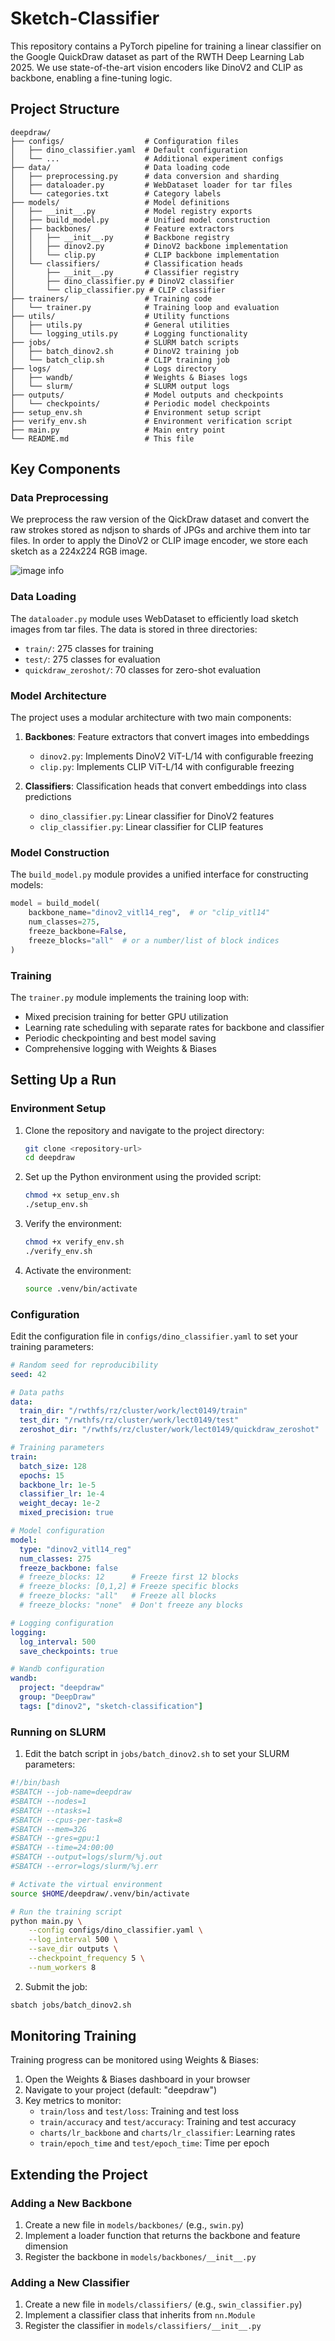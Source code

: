 # Sketch-Classifier
This repository contains a PyTorch pipeline for training a linear classifier on the Google QuickDraw dataset as part of the RWTH Deep Learning Lab 2025. We use state-of-the-art vision encoders like DinoV2 and CLIP as backbone, enabling a fine-tuning logic.

## Project Structure

```
deepdraw/
├── configs/                  # Configuration files
│   ├── dino_classifier.yaml  # Default configuration
│   └── ...                   # Additional experiment configs
├── data/                     # Data loading code
│   ├── preprocessing.py      # data conversion and sharding
│   ├── dataloader.py         # WebDataset loader for tar files
│   └── categories.txt        # Category labels
├── models/                   # Model definitions
│   ├── __init__.py           # Model registry exports
│   ├── build_model.py        # Unified model construction
│   ├── backbones/            # Feature extractors
│   │   ├── __init__.py       # Backbone registry
│   │   ├── dinov2.py         # DinoV2 backbone implementation
│   │   └── clip.py           # CLIP backbone implementation
│   └── classifiers/          # Classification heads
│       ├── __init__.py       # Classifier registry
│       ├── dino_classifier.py # DinoV2 classifier
│       └── clip_classifier.py # CLIP classifier
├── trainers/                 # Training code
│   └── trainer.py            # Training loop and evaluation
├── utils/                    # Utility functions
│   ├── utils.py              # General utilities
│   └── logging_utils.py      # Logging functionality
├── jobs/                     # SLURM batch scripts
│   ├── batch_dinov2.sh       # DinoV2 training job
│   └── batch_clip.sh         # CLIP training job
├── logs/                     # Logs directory
│   ├── wandb/                # Weights & Biases logs
│   └── slurm/                # SLURM output logs
├── outputs/                  # Model outputs and checkpoints
│   └── checkpoints/          # Periodic model checkpoints
├── setup_env.sh              # Environment setup script
├── verify_env.sh             # Environment verification script
├── main.py                   # Main entry point
└── README.md                 # This file
```

## Key Components

### Data Preprocessing
We preprocess the raw version of the QickDraw dataset and convert the raw strokes stored as ndjson to shards of JPGs and archive them into tar files. In order to apply the DinoV2 or CLIP image encoder, we store each sketch as a 224x224 RGB image.

![image info](./quickdraw_sample.png)

### Data Loading

The `dataloader.py` module uses WebDataset to efficiently load sketch images from tar files. The data is stored in three directories:
- `train/`: 275 classes for training
- `test/`: 275 classes for evaluation
- `quickdraw_zeroshot/`: 70 classes for zero-shot evaluation

### Model Architecture

The project uses a modular architecture with two main components:

1. **Backbones**: Feature extractors that convert images into embeddings
   - `dinov2.py`: Implements DinoV2 ViT-L/14 with configurable freezing
   - `clip.py`: Implements CLIP ViT-L/14 with configurable freezing

2. **Classifiers**: Classification heads that convert embeddings into class predictions
   - `dino_classifier.py`: Linear classifier for DinoV2 features
   - `clip_classifier.py`: Linear classifier for CLIP features

### Model Construction

The `build_model.py` module provides a unified interface for constructing models:

```python
model = build_model(
    backbone_name="dinov2_vitl14_reg",  # or "clip_vitl14"
    num_classes=275,
    freeze_backbone=False,
    freeze_blocks="all"  # or a number/list of block indices
)
```

### Training

The `trainer.py` module implements the training loop with:
- Mixed precision training for better GPU utilization
- Learning rate scheduling with separate rates for backbone and classifier
- Periodic checkpointing and best model saving
- Comprehensive logging with Weights & Biases

## Setting Up a Run

### Environment Setup

1. Clone the repository and navigate to the project directory:
   ```bash
   git clone <repository-url>
   cd deepdraw
   ```

2. Set up the Python environment using the provided script:
   ```bash
   chmod +x setup_env.sh
   ./setup_env.sh
   ```

3. Verify the environment:
   ```bash
   chmod +x verify_env.sh
   ./verify_env.sh
   ```

4. Activate the environment:
   ```bash
   source .venv/bin/activate
   ```

### Configuration

Edit the configuration file in `configs/dino_classifier.yaml` to set your training parameters:

```yaml
# Random seed for reproducibility
seed: 42

# Data paths
data:
  train_dir: "/rwthfs/rz/cluster/work/lect0149/train"
  test_dir: "/rwthfs/rz/cluster/work/lect0149/test"
  zeroshot_dir: "/rwthfs/rz/cluster/work/lect0149/quickdraw_zeroshot"

# Training parameters
train:
  batch_size: 128
  epochs: 15
  backbone_lr: 1e-5
  classifier_lr: 1e-4
  weight_decay: 1e-2
  mixed_precision: true

# Model configuration
model:
  type: "dinov2_vitl14_reg"
  num_classes: 275
  freeze_backbone: false
  # freeze_blocks: 12      # Freeze first 12 blocks
  # freeze_blocks: [0,1,2] # Freeze specific blocks
  # freeze_blocks: "all"   # Freeze all blocks
  # freeze_blocks: "none"  # Don't freeze any blocks

# Logging configuration
logging:
  log_interval: 500
  save_checkpoints: true

# Wandb configuration
wandb:
  project: "deepdraw"
  group: "DeepDraw"
  tags: ["dinov2", "sketch-classification"]
```

### Running on SLURM

1. Edit the batch script in `jobs/batch_dinov2.sh` to set your SLURM parameters:

```bash
#!/bin/bash
#SBATCH --job-name=deepdraw
#SBATCH --nodes=1
#SBATCH --ntasks=1
#SBATCH --cpus-per-task=8
#SBATCH --mem=32G
#SBATCH --gres=gpu:1
#SBATCH --time=24:00:00
#SBATCH --output=logs/slurm/%j.out
#SBATCH --error=logs/slurm/%j.err

# Activate the virtual environment
source $HOME/deepdraw/.venv/bin/activate

# Run the training script
python main.py \
    --config configs/dino_classifier.yaml \
    --log_interval 500 \
    --save_dir outputs \
    --checkpoint_frequency 5 \
    --num_workers 8
```

2. Submit the job:
```bash
sbatch jobs/batch_dinov2.sh
```

## Monitoring Training

Training progress can be monitored using Weights & Biases:

1. Open the Weights & Biases dashboard in your browser
2. Navigate to your project (default: "deepdraw")
3. Key metrics to monitor:
   - `train/loss` and `test/loss`: Training and test loss
   - `train/accuracy` and `test/accuracy`: Training and test accuracy
   - `charts/lr_backbone` and `charts/lr_classifier`: Learning rates
   - `train/epoch_time` and `test/epoch_time`: Time per epoch

## Extending the Project

### Adding a New Backbone

1. Create a new file in `models/backbones/` (e.g., `swin.py`)
2. Implement a loader function that returns the backbone and feature dimension
3. Register the backbone in `models/backbones/__init__.py`

### Adding a New Classifier

1. Create a new file in `models/classifiers/` (e.g., `swin_classifier.py`)
2. Implement a classifier class that inherits from `nn.Module`
3. Register the classifier in `models/classifiers/__init__.py`
